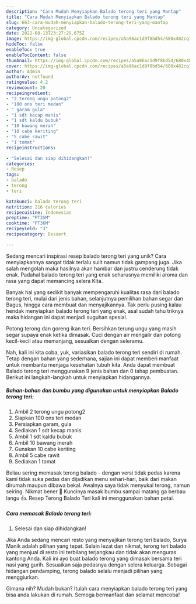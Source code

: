 ```yaml
---
description: "Cara Mudah Menyiapkan Balado terong teri yang Mantap"
title: "Cara Mudah Menyiapkan Balado terong teri yang Mantap"
slug: 663-cara-mudah-menyiapkan-balado-terong-teri-yang-mantap
category: Uncategorized
date: 2022-08-13T23:27:29.675Z
image: https://img-global.cpcdn.com/recipes/a5a96ac1d9f8bd54/680x482cq70/balado-terong-teri-foto-resep-utama.jpg
hideToc: false
enableToc: true
enableTocContent: false
thumbnail: https://img-global.cpcdn.com/recipes/a5a96ac1d9f8bd54/680x482cq70/balado-terong-teri-foto-resep-utama.jpg
cover: https://img-global.cpcdn.com/recipes/a5a96ac1d9f8bd54/680x482cq70/balado-terong-teri-foto-resep-utama.jpg
author: Admin
authorAv: notfound
ratingvalue: 4.2
reviewcount: 20
recipeingredient:
- "2 terong ungu potong2"
- "100 ons teri medan"
- " garam gula"
- "1 sdt kecap manis"
- "1 sdt kaldu bubuk"
- "10 bawang merah"
- "10 cabe keriting"
- "5 cabe rawit"
- "1 tomat"
recipeinstructions:

- "Selesai dan siap dihidangkan!"
categories:
- Resep
tags:
- balado
- terong
- teri

katakunci: balado terong teri 
nutrition: 216 calories
recipecuisine: Indonesian
preptime: "PT35M"
cooktime: "PT36M"
recipeyield: "3"
recipecategory: Dessert

---
```





Sedang mencari inspirasi resep balado terong teri yang unik? Cara menyiapkannya sangat tidak terlalu sulit namun tidak gampang juga. Jika salah mengolah maka hasilnya akan hambar dan justru cenderung tidak enak. Padahal balado terong teri yang enak seharusnya memiliki aroma dan rasa yang dapat memancing selera Kita.





Banyak hal yang sedikit banyak mempengaruhi kualitas rasa dari balado terong teri, mulai dari jenis bahan, selanjutnya pemilihan bahan segar dan Bagus, hingga cara membuat dan menyajikannya. Tak perlu pusing kalau hendak menyiapkan balado terong teri yang enak,      asal sudah tahu triknya maka hidangan ini dapat menjadi suguhan spesial.














Potong terong dan goreng ikan teri. Bersihkan terung ungu yang masih segar supaya enak ketika dimasak. Cuci dengan air mengalir dan potong kecil-kecil atau memanjang, sesuaikan dengan seleramu.






Nah, kali ini kita coba, yuk, variasikan balado terong teri sendiri di rumah. Tetap dengan bahan yang sederhana, sajian ini dapat memberi manfaat untuk membantu menjaga kesehatan tubuh kita. Anda dapat membuat Balado terong teri menggunakan 9 jenis bahan dan 0 tahap pembuatan. Berikut ini langkah-langkah untuk menyiapkan hidangannya.

<!--inarticleads1-->

##### Bahan-bahan dan bumbu yang digunakan untuk menyiapkan Balado terong teri:

1. Ambil 2 terong ungu potong2
1. Siapkan 100 ons teri medan
1. Persiapkan  garam, gula
1. Sediakan 1 sdt kecap manis
1. Ambil 1 sdt kaldu bubuk
1. Ambil 10 bawang merah
1. Gunakan 10 cabe keriting
1. Ambil 5 cabe rawit
1. Sediakan 1 tomat


Beliau sering memasak terong balado - dengan versi tidak pedas karena kami tidak suka pedas dan dijadikan menu sehari-hari, baik dari makan dirumah maupun dibawa bekal. Awalnya saya tidak menyukai terong, namun seiring. Nikmat bener 🤤 Kuncinya masak bumbu sampai matang ga berbau langu 👍. Resep Terong Balado Teri kali ini menggunakan bahan petai. 

<!--inarticleads2-->

##### Cara memasak Balado terong teri:


1. Selesai dan siap dihidangkan!

Jika Anda sedang mencari resto yang menyajikan terong teri balado, Surya Manik adalah pilihan yang tepat. Selain lezat dan nikmat, terong teri balado yang menjual di resto ini terbilang terjangkau dan tidak akan menguras kantong Anda. Kali ini ayo buat balado terong yang dimasak bersama teri nasi yang gurih. Sesuaikan saja pedasnya dengan selera keluarga. Sebagai hidangan pendamping, terong balado selalu menjadi pilihan yang menggiurkan. 

Gimana nih? Mudah bukan? Itulah cara menyiapkan balado terong teri yang bisa anda lakukan di rumah. Semoga bermanfaat dan selamat mencoba!
